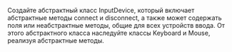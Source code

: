 Создайте абстрактный класс InputDevice, который включает абстрактные методы connect и disconnect, 
а также может содержать поля или неабстрактные методы, общие для всех устройств ввода. 
От этого абстрактного класса наследуйте классы Keyboard и Mouse, реализуя абстрактные методы.